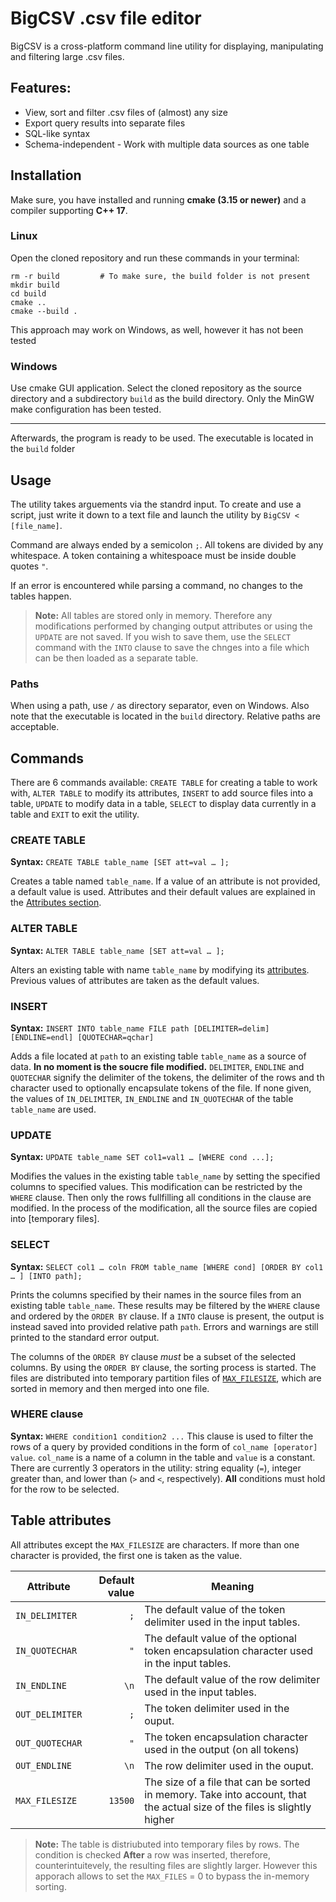 # BigCSV .csv file editor
BigCSV is a cross-platform command line utility for displaying, manipulating and filtering large .csv files.

## Features:
* View, sort and filter .csv files of (almost) any size
* Export query results into separate files
* SQL-like syntax
* Schema-independent - Work with multiple data sources as one table

## Installation
Make sure, you have installed and running **cmake (3.15 or newer)** and a compiler supporting **C++ 17**.

### Linux
Open the cloned repository and run these commands in your terminal:

``` shell
rm -r build         # To make sure, the build folder is not present
mkdir build
cd build
cmake ..
cmake --build .
```
This approach may work on Windows, as well, however it has not been tested
### Windows
Use cmake GUI application. Select the cloned repository as the source directory and a subdirectory `build` as the build directory. Only the MinGW make configuration has been tested.

---

Afterwards, the program is ready to be used. The executable is located in the `build` folder

## Usage
The utility takes arguements via the standrd input. To create and use a script, just write it down to a text file and launch the utility by `BigCSV < [file_name]`.

Command are always ended by a semicolon `;`. All tokens are divided by any whitespace. A token containing a whitespoace must be inside double quotes `"`.

If an error is encountered while parsing a command, no changes to the tables happen.

> **Note:** All tables are stored only in memory. Therefore any modifications performed by changing output attributes or using the `UPDATE` are not saved. If you wish to save them, use the `SELECT` command with the `INTO` clause to save the chnges into a file which can be then loaded as a separate table.

### Paths
When using a path, use `/` as directory separator, even on Windows. Also note that the executable is located in the `build` directory. Relative paths are acceptable.

## Commands
There are 6 commands available: `CREATE TABLE` for creating a table to work with, `ALTER TABLE` to modify its attributes, `INSERT` to add source files into a table, `UPDATE` to modify data in a table, `SELECT` to display data currently in a table and `EXIT` to exit the utility. 


### CREATE TABLE
**Syntax:** `CREATE TABLE table_name [SET att=val … ];`

Creates a table named `table_name`. If a value of an attribute is not provided, a default value is used. Attributes and their default values are explained in the [Attributes section](#Table-attributes).

### ALTER TABLE
**Syntax:** `ALTER TABLE table_name [SET att=val … ];`

Alters an existing table with name `table_name` by modifying its [attributes](#Table-attributes). Previous values of attributes are taken as the default values.

### INSERT
**Syntax:** `INSERT INTO table_name FILE path [DELIMITER=delim] [ENDLINE=endl] [QUOTECHAR=qchar]`

Adds a file located at `path` to an existing table `table_name` as a source of data. **In no moment is the soucre file modified.** `DELIMITER`, `ENDLINE` and `QUOTECHAR` signify the delimiter of the tokens, the delimiter of the rows and th character used to optionally encapsulate tokens of the file. If none given, the values of `IN_DELIMITER`, `IN_ENDLINE` and `IN_QUOTECHAR` of the table `table_name` are used.

### UPDATE
**Syntax:** `UPDATE table_name SET col1=val1 … [WHERE cond ...];`

Modifies the values in the existing table `table_name` by setting the specified columns to specified values. This modification can be restricted by the `WHERE` clause. Then only the rows fullfilling all conditions in the clause are modified. In the process of the modification, all the source files are copied into [temporary files]. 

### SELECT
**Syntax:** `SELECT col1 … coln FROM table_name [WHERE cond] [ORDER BY col1 … ] [INTO path];`

Prints the columns specified by their names in the source files from an existing table `table_name`. These results may be filtered by the `WHERE` clause and ordered by the `ORDER BY` clause. If a `INTO` clause is present, the output is instead saved into provided relative path `path`. Errors and warnings are still printed to the standard error output.

The columns of the `ORDER BY` clause *must* be a subset of the selected columns.
By using the `ORDER BY` clause, the sorting process is started. The files are distributed into temporary partition files of [`MAX_FILESIZE`](#Table-attributes), which are sorted in memory and then merged into one file.

### WHERE clause
**Syntax:** `WHERE condition1 condition2 ...`
This clause is used to filter the rows of a query by provided conditions in the form of `col_name [operator] value`. `col_name` is a name of a column in the table and `value` is a constant. There are currently 3 operators in the utility: string equality (`=`), integer greater than, and lower than (`>` and `<`, respectively). **All** conditions must hold for the row to be selected.

## Table attributes
All attributes except the `MAX_FILESIZE` are characters. If more than one character is provided, the first one is taken as the value.

Attribute | Default value | Meaning
--- | ---: | ---
`IN_DELIMITER` | `;` | The default value of the token delimiter used in the input tables.
`IN_QUOTECHAR` | `"` | The default value of the optional token encapsulation character used in the input tables.
`IN_ENDLINE` | `\n` | The default value of the row delimiter used in the input tables.
`OUT_DELIMITER` | `;` | The token delimiter used in the ouput.
`OUT_QUOTECHAR` | `"` | The token encapsulation character used in the output (on all tokens)
`OUT_ENDLINE` | `\n` | The row delimiter used in the ouput.
`MAX_FILESIZE` | `13500` | The size of a file that can be sorted in memory. Take into account, that the actual size of the files is slightly higher

> **Note:** The table is distriubuted into temporary files by rows. The condition is checked **After** a row was inserted, therefore, counterintuitevely, the resulting files are slightly larger. However this apporach allows to set the `MAX_FILES` = 0 to bypass the in-memory sorting.


